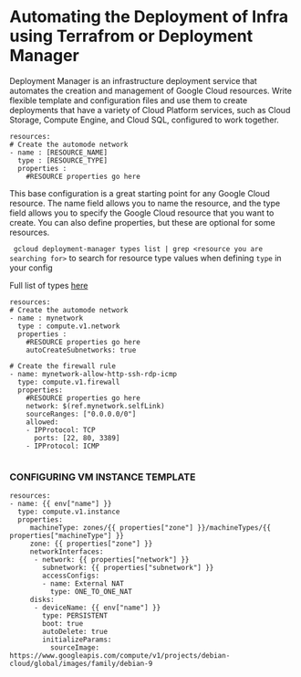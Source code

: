 # Automating the Deployment of Infra using Terrafrom or Deployment Manager
Deployment Manager is an infrastructure deployment service that automates the creation and management of Google Cloud resources. Write flexible template and configuration files and use them to create deployments that have a variety of Cloud Platform services, such as Cloud Storage, Compute Engine, and Cloud SQL, configured to work together.

```
resources:
# Create the automode network
- name : [RESOURCE_NAME]
  type : [RESOURCE_TYPE]
  properties :
    #RESOURCE properties go here
```
This base configuration is a great starting point for any Google Cloud resource. The name field allows you to name the resource, and the type field allows you to specify the Google Cloud resource that you want to create. You can also define properties, but these are optional for some resources.

``` gcloud deployment-manager types list | grep <resource you are searching for>``` to search for resource type values when defining ```type``` in your config 

Full list of types [here](https://cloud.google.com/deployment-manager/docs/configuration/supported-resource-types)

```
resources:
# Create the automode network
- name : mynetwork
  type : compute.v1.network
  properties :
    #RESOURCE properties go here
    autoCreateSubnetworks: true

# Create the firewall rule
- name: mynetwork-allow-http-ssh-rdp-icmp
  type: compute.v1.firewall
  properties:
    #RESOURCE properties go here
    network: $(ref.mynetwork.selfLink)
    sourceRanges: ["0.0.0.0/0"]
    allowed:
    - IPProtocol: TCP
      ports: [22, 80, 3389]
    - IPProtocol: ICMP
    
```

### CONFIGURING VM INSTANCE TEMPLATE

```
resources:
- name: {{ env["name"] }}
  type: compute.v1.instance  
  properties:
     machineType: zones/{{ properties["zone"] }}/machineTypes/{{ properties["machineType"] }}
     zone: {{ properties["zone"] }}
     networkInterfaces:
      - network: {{ properties["network"] }}
        subnetwork: {{ properties["subnetwork"] }}
        accessConfigs:
        - name: External NAT
          type: ONE_TO_ONE_NAT
     disks:
      - deviceName: {{ env["name"] }}
        type: PERSISTENT
        boot: true
        autoDelete: true
        initializeParams:
          sourceImage: https://www.googleapis.com/compute/v1/projects/debian-cloud/global/images/family/debian-9
 ```
